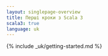 ```yaml
---
layout: singlepage-overview
title: Перші кроки з Scala 3
scala3: true
language: uk
---
```


{% include _uk/getting-started.md %}
